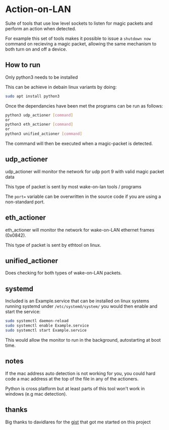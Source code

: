 # Action-on-LAN
Suite of tools that use low level sockets to listen for magic packets and perform an action when detected.

For example this set of tools makes it possible to issue a `shutdown now` command on recieving a magic packet, allowing the same mechanism to both turn on and off a device.

## How to run
Only python3 needs to be installed

This can be achieve in debain linux variants by doing:

```bash
sudo apt install python3
```
Once the dependancies have been met the programs can be run as follows:
```bash
python3 udp_actioner [command]
or
python3 eth_actioner [command]
or
python3 unified_actioner [command]
```

The command will then be executed when a magic-packet is detected.

## udp_actioner
udp_actioner will monitor the network for udp port 9 with valid magic packet data

This type of packet is sent by most wake-on-lan tools / programs

The ```port=``` variable can be overwritten in the source code if you are using a non-standard port. 

## eth_actioner
eth_actioner will monitor the network for wake-on-LAN ethernet frames (0x0842).

This type of packet is sent by ethtool on linux.

## unified_actioner

Does checking for both types of wake-on-LAN packets.

## systemd

Included is an Example.service that can be installed on linux systems running systemd under ```/etc/systemd/system/``` you would then enable and start the service:

```bash
sudo systemctl daemon-reload
sudo systemctl enable Example.service
sudo systemctl start Example.service
```
This would allow the monitor to run in the background, autostarting at boot time.

## notes

If the mac address auto detection is not working for you, you could hard code a mac address at the top of the file in any of the actioners. 

Python is cross platform but at least parts of this tool won't work in windows (e.g mac detection).

## thanks

Big thanks to davidlares for the [gist](https://gist.github.com/davidlares/e841c0f9d9b31f3cd8859575d061c467#file-rawsniffer-py) that got me started on this project
